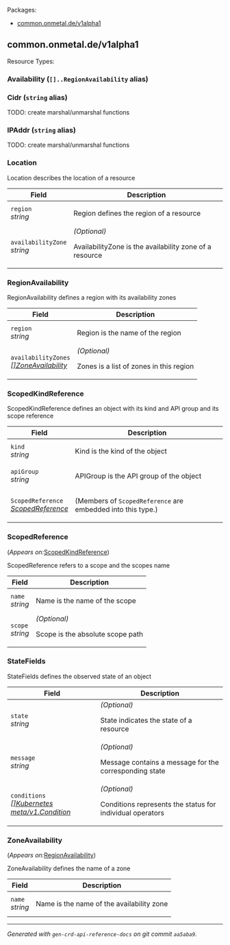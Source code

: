 <p>Packages:</p>
<ul>
<li>
<a href="#common.onmetal.de%2fv1alpha1">common.onmetal.de/v1alpha1</a>
</li>
</ul>
<h2 id="common.onmetal.de/v1alpha1">common.onmetal.de/v1alpha1</h2>
Resource Types:
<ul></ul>
<h3 id="common.onmetal.de/v1alpha1.Availability">Availability
(<code>[]..RegionAvailability</code> alias)</h3>
<div>
</div>
<h3 id="common.onmetal.de/v1alpha1.Cidr">Cidr
(<code>string</code> alias)</h3>
<div>
<p>TODO: create marshal/unmarshal functions</p>
</div>
<h3 id="common.onmetal.de/v1alpha1.IPAddr">IPAddr
(<code>string</code> alias)</h3>
<div>
<p>TODO: create marshal/unmarshal functions</p>
</div>
<h3 id="common.onmetal.de/v1alpha1.Location">Location
</h3>
<div>
<p>Location describes the location of a resource</p>
</div>
<table>
<thead>
<tr>
<th>Field</th>
<th>Description</th>
</tr>
</thead>
<tbody>
<tr>
<td>
<code>region</code><br/>
<em>
string
</em>
</td>
<td>
<p>Region defines the region of a resource</p>
</td>
</tr>
<tr>
<td>
<code>availabilityZone</code><br/>
<em>
string
</em>
</td>
<td>
<em>(Optional)</em>
<p>AvailabilityZone is the availability zone of a resource</p>
</td>
</tr>
</tbody>
</table>
<h3 id="common.onmetal.de/v1alpha1.RegionAvailability">RegionAvailability
</h3>
<div>
<p>RegionAvailability defines a region with its availability zones</p>
</div>
<table>
<thead>
<tr>
<th>Field</th>
<th>Description</th>
</tr>
</thead>
<tbody>
<tr>
<td>
<code>region</code><br/>
<em>
string
</em>
</td>
<td>
<p>Region is the name of the region</p>
</td>
</tr>
<tr>
<td>
<code>availabilityZones</code><br/>
<em>
<a href="#common.onmetal.de/v1alpha1.ZoneAvailability">
[]ZoneAvailability
</a>
</em>
</td>
<td>
<em>(Optional)</em>
<p>Zones is a list of zones in this region</p>
</td>
</tr>
</tbody>
</table>
<h3 id="common.onmetal.de/v1alpha1.ScopedKindReference">ScopedKindReference
</h3>
<div>
<p>ScopedKindReference defines an object with its kind and API group and its scope reference</p>
</div>
<table>
<thead>
<tr>
<th>Field</th>
<th>Description</th>
</tr>
</thead>
<tbody>
<tr>
<td>
<code>kind</code><br/>
<em>
string
</em>
</td>
<td>
<p>Kind is the kind of the object</p>
</td>
</tr>
<tr>
<td>
<code>apiGroup</code><br/>
<em>
string
</em>
</td>
<td>
<p>APIGroup is the API group of the object</p>
</td>
</tr>
<tr>
<td>
<code>ScopedReference</code><br/>
<em>
<a href="#common.onmetal.de/v1alpha1.ScopedReference">
ScopedReference
</a>
</em>
</td>
<td>
<p>
(Members of <code>ScopedReference</code> are embedded into this type.)
</p>
</td>
</tr>
</tbody>
</table>
<h3 id="common.onmetal.de/v1alpha1.ScopedReference">ScopedReference
</h3>
<p>
(<em>Appears on:</em><a href="#common.onmetal.de/v1alpha1.ScopedKindReference">ScopedKindReference</a>)
</p>
<div>
<p>ScopedReference refers to a scope and the scopes name</p>
</div>
<table>
<thead>
<tr>
<th>Field</th>
<th>Description</th>
</tr>
</thead>
<tbody>
<tr>
<td>
<code>name</code><br/>
<em>
string
</em>
</td>
<td>
<p>Name is the name of the scope</p>
</td>
</tr>
<tr>
<td>
<code>scope</code><br/>
<em>
string
</em>
</td>
<td>
<em>(Optional)</em>
<p>Scope is the absolute scope path</p>
</td>
</tr>
</tbody>
</table>
<h3 id="common.onmetal.de/v1alpha1.StateFields">StateFields
</h3>
<div>
<p>StateFields defines the observed state of an object</p>
</div>
<table>
<thead>
<tr>
<th>Field</th>
<th>Description</th>
</tr>
</thead>
<tbody>
<tr>
<td>
<code>state</code><br/>
<em>
string
</em>
</td>
<td>
<em>(Optional)</em>
<p>State indicates the state of a resource</p>
</td>
</tr>
<tr>
<td>
<code>message</code><br/>
<em>
string
</em>
</td>
<td>
<em>(Optional)</em>
<p>Message contains a message for the corresponding state</p>
</td>
</tr>
<tr>
<td>
<code>conditions</code><br/>
<em>
<a href="https://v1-21.docs.kubernetes.io/docs/reference/generated/kubernetes-api/v1.21/#condition-v1-meta">
[]Kubernetes meta/v1.Condition
</a>
</em>
</td>
<td>
<em>(Optional)</em>
<p>Conditions represents the status for individual operators</p>
</td>
</tr>
</tbody>
</table>
<h3 id="common.onmetal.de/v1alpha1.ZoneAvailability">ZoneAvailability
</h3>
<p>
(<em>Appears on:</em><a href="#common.onmetal.de/v1alpha1.RegionAvailability">RegionAvailability</a>)
</p>
<div>
<p>ZoneAvailability defines the name of a zone</p>
</div>
<table>
<thead>
<tr>
<th>Field</th>
<th>Description</th>
</tr>
</thead>
<tbody>
<tr>
<td>
<code>name</code><br/>
<em>
string
</em>
</td>
<td>
<p>Name is the name of the availability zone</p>
</td>
</tr>
</tbody>
</table>
<hr/>
<p><em>
Generated with <code>gen-crd-api-reference-docs</code>
on git commit <code>aa5aba9</code>.
</em></p>
